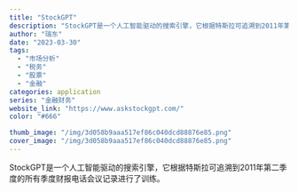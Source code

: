 ```yaml
---
title: "StockGPT"
description: "StockGPT是一个人工智能驱动的搜索引擎，它根据特斯拉可追溯到2011年第二季度的所有季度财报电话会议记录进行了训练"
author: "瑞东"
date: "2023-03-30"
tags:
  - "市场分析"
  - "税务"
  - "股票"
  - "金融"
categories: application
series: "金融财务"
website_link: "https://www.askstockgpt.com/"
color: "#666"

thumb_image: "/img/3d058b9aaa517ef86c040dcd88876e85.png"
cover_image: "/img/3d058b9aaa517ef86c040dcd88876e85.png"
---
```


StockGPT是一个人工智能驱动的搜索引擎，它根据特斯拉可追溯到2011年第二季度的所有季度财报电话会议记录进行了训练。